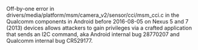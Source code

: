 Off-by-one error in drivers/media/platform/msm/camera_v2/sensor/cci/msm_cci.c in the Qualcomm components in Android before 2016-08-05 on Nexus 5 and 7 (2013) devices allows attackers to gain privileges via a crafted application that sends an I2C command, aka Android internal bug 28770207 and Qualcomm internal bug CR529177.